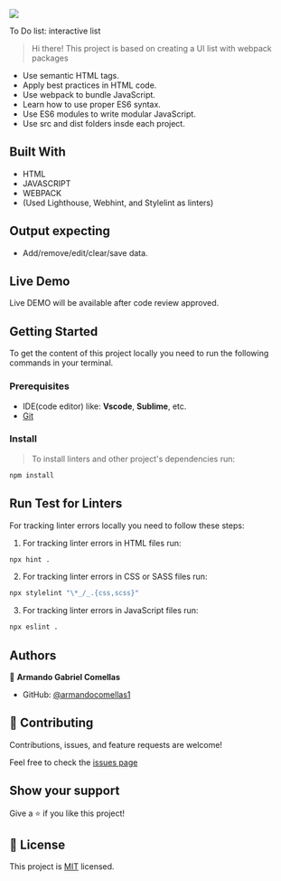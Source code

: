 ![](https://img.shields.io/badge/Microverse-blueviolet)

To Do list: interactive list

> Hi there! This project is based on creating a UI list with webpack packages

- Use semantic HTML tags.
- Apply best practices in HTML code.
- Use webpack to bundle JavaScript.
- Learn how to use proper ES6 syntax.
- Use ES6 modules to write modular JavaScript.
- Use src and dist folders insde each project.

## Built With

- HTML
- JAVASCRIPT
- WEBPACK
- (Used Lighthouse, Webhint, and Stylelint as linters)

## Output expecting

- Add/remove/edit/clear/save data.

## Live Demo

Live DEMO will be available after code review approved.

## Getting Started

To get the content of this project locally you need to run the following commands in your terminal.

### Prerequisites
- IDE(code editor) like: **Vscode**, **Sublime**, etc.
- [Git](https://www.linode.com/docs/guides/how-to-install-git-on-linux-mac-and-windows/)

### Install
> To install linters and other project's dependencies run:
```bash
npm install
```
## Run Test for Linters
For tracking linter errors locally you need to follow these steps:
1. For tracking linter errors in HTML files run:
```bash
npx hint .
```

2. For tracking linter errors in CSS or SASS files run:

```bash
npx stylelint "\*_/_.{css,scss}"
```

3. For tracking linter errors in JavaScript files run:

```bash
npx eslint .
```

## Authors

👤 **Armando Gabriel Comellas**

- GitHub: [@armandocomellas1](https://github.com/armandocomellas1)

## 🤝 Contributing

Contributions, issues, and feature requests are welcome!

Feel free to check the [issues page](https://armandocomellas1.github.io/capstone-project-conference/issues)

## Show your support

Give a ⭐️ if you like this project!

## 📝 License

This project is [MIT](./MIT.md) licensed.